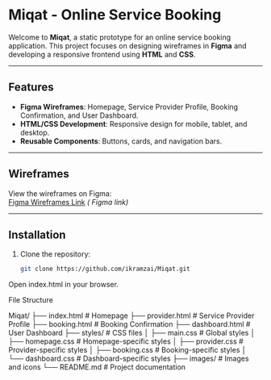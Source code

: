 # Miqat - Online Service Booking

Welcome to **Miqat**, a static prototype for an online service booking application. This project focuses on designing wireframes in **Figma** and developing a responsive frontend using **HTML** and **CSS**.

---

## **Features**
- **Figma Wireframes**: Homepage, Service Provider Profile, Booking Confirmation, and User Dashboard.
- **HTML/CSS Development**: Responsive design for mobile, tablet, and desktop.
- **Reusable Components**: Buttons, cards, and navigation bars.

---

## **Wireframes**
View the wireframes on Figma:  
[Figma Wireframes Link](#) *( Figma link)*

---

## **Installation**
1. Clone the repository:
   ```bash
   git clone https://github.com/ikramzai/Miqat.git
Open index.html in your browser.

File Structure

Miqat/
├── index.html                # Homepage
├── provider.html             # Service Provider Profile
├── booking.html              # Booking Confirmation
├── dashboard.html            # User Dashboard
├── styles/                   # CSS files
│   ├── main.css              # Global styles
│   ├── homepage.css          # Homepage-specific styles
│   ├── provider.css          # Provider-specific styles
│   ├── booking.css           # Booking-specific styles
│   └── dashboard.css         # Dashboard-specific styles
├── images/                   # Images and icons
└── README.md                 # Project documentation